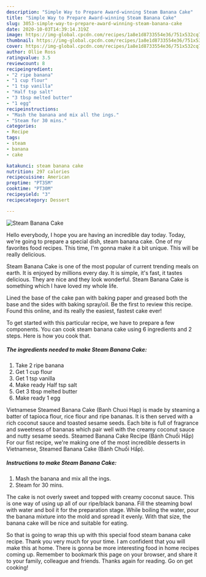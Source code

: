```yaml
---
description: "Simple Way to Prepare Award-winning Steam Banana Cake"
title: "Simple Way to Prepare Award-winning Steam Banana Cake"
slug: 3053-simple-way-to-prepare-award-winning-steam-banana-cake
date: 2020-10-03T14:39:14.319Z
image: https://img-global.cpcdn.com/recipes/1a8e1d8733554e36/751x532cq70/steam-banana-cake-recipe-main-photo.jpg
thumbnail: https://img-global.cpcdn.com/recipes/1a8e1d8733554e36/751x532cq70/steam-banana-cake-recipe-main-photo.jpg
cover: https://img-global.cpcdn.com/recipes/1a8e1d8733554e36/751x532cq70/steam-banana-cake-recipe-main-photo.jpg
author: Ollie Ross
ratingvalue: 3.5
reviewcount: 8
recipeingredient:
- "2 ripe banana"
- "1 cup flour"
- "1 tsp vanilla"
- "Half tsp salt"
- "3 tbsp melted butter"
- "1 egg"
recipeinstructions:
- "Mash the banana and mix all the ings."
- "Steam for 30 mins."
categories:
- Recipe
tags:
- steam
- banana
- cake

katakunci: steam banana cake 
nutrition: 297 calories
recipecuisine: American
preptime: "PT35M"
cooktime: "PT30M"
recipeyield: "3"
recipecategory: Dessert

---
```



![Steam Banana Cake](https://img-global.cpcdn.com/recipes/1a8e1d8733554e36/751x532cq70/steam-banana-cake-recipe-main-photo.jpg)

Hello everybody, I hope you are having an incredible day today. Today, we're going to prepare a special dish, steam banana cake. One of my favorites food recipes. This time, I'm gonna make it a bit unique. This will be really delicious.

Steam Banana Cake is one of the most popular of current trending meals on earth. It is enjoyed by millions every day. It is simple, it's fast, it tastes delicious. They are nice and they look wonderful. Steam Banana Cake is something which I have loved my whole life.

Lined the base of the cake pan with baking paper and greased both the base and the sides with baking spray/oil. Be the first to review this recipe. Found this online, and its really the easiest, fastest cake ever!


To get started with this particular recipe, we have to prepare a few components. You can cook steam banana cake using 6 ingredients and 2 steps. Here is how you cook that.

<!--inarticleads1-->

##### The ingredients needed to make Steam Banana Cake:

1. Take 2 ripe banana
1. Get 1 cup flour
1. Get 1 tsp vanilla
1. Make ready Half tsp salt
1. Get 3 tbsp melted butter
1. Make ready 1 egg


Vietnamese Steamed Banana Cake (Banh Chuoi Hap) is made by steaming a batter of tapioca flour, rice flour and ripe bananas. It is then served with a rich coconut sauce and toasted sesame seeds. Each bite is full of fragrance and sweetness of bananas which pair well with the creamy coconut sauce and nutty sesame seeds. Steamed Banana Cake Recipe (Bánh Chuối Hấp) For our fist recipe, we&#39;re making one of the most incredible desserts in Vietnamese, Steamed Banana Cake (Bánh Chuối Hấp). 

<!--inarticleads2-->

##### Instructions to make Steam Banana Cake:

1. Mash the banana and mix all the ings.
1. Steam for 30 mins.


The cake is not overly sweet and topped with creamy coconut sauce. This is one way of using up all of our ripe/black banana. Fill the steaming bowl with water and boil it for the preparation stage. While boiling the water, pour the banana mixture into the mold and spread it evenly. With that size, the banana cake will be nice and suitable for eating. 

So that is going to wrap this up with this special food steam banana cake recipe. Thank you very much for your time. I am confident that you will make this at home. There is gonna be more interesting food in home recipes coming up. Remember to bookmark this page on your browser, and share it to your family, colleague and friends. Thanks again for reading. Go on get cooking!

